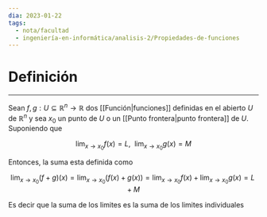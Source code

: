```yaml
---
dia: 2023-01-22
tags:
  - nota/facultad
  - ingeniería-en-informática/analisis-2/Propiedades-de-funciones
---
```

# Definición
---
Sean $f, g : U \subseteq \mathbb{R}^n \to \mathbb{R}$ dos [[Función|funciones]] definidas en el abierto $U$ de $\mathbb{R}^n$ y sea $x_0$ un punto de $U$ o un [[Punto frontera|punto frontera]] de $U$. Suponiendo que 

$$ \lim_{x \to x_0} f(x) = L, ~~ \lim_{x \to x_0} g(x) = M $$

Entonces, la suma esta definida como 

$$ \lim_{x \to x_0} (f + g)(x) = \lim_{x \to x_0} (f(x) + g(x)) = \lim_{x \to x_0}f(x) + \lim_{x \to x_0}g(x) = L + M $$

Es decir que la suma de los limites es la suma de los limites individuales
